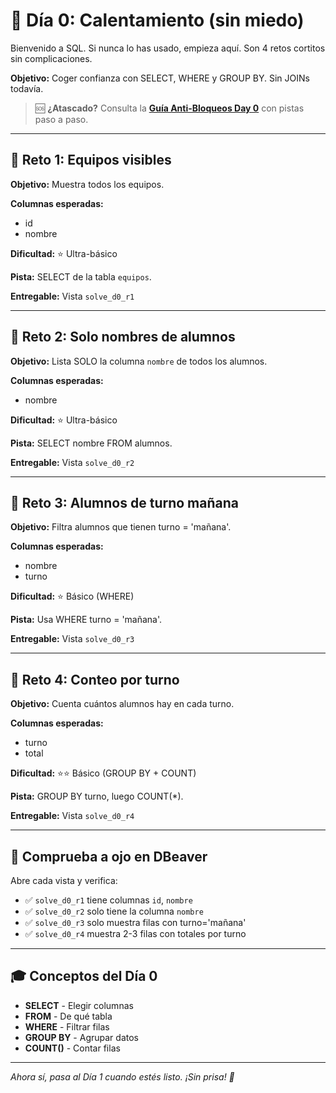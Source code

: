 # 🐼 Día 0: Calentamiento (sin miedo)

Bienvenido a SQL. Si nunca lo has usado, empieza aquí. Son 4 retos cortitos sin complicaciones.

**Objetivo:** Coger confianza con SELECT, WHERE y GROUP BY. Sin JOINs todavía.

> 🆘 **¿Atascado?** Consulta la **[Guía Anti-Bloqueos Day 0](../AYUDA_ANTI_BLOQUEOS/day0_guia.md)** con pistas paso a paso.

---

## 🎯 Reto 1: Equipos visibles

**Objetivo:** Muestra todos los equipos.

**Columnas esperadas:**
- id
- nombre

**Dificultad:** ⭐ Ultra-básico

**Pista:** SELECT de la tabla `equipos`.

**Entregable:** Vista `solve_d0_r1`

---

## 🎯 Reto 2: Solo nombres de alumnos

**Objetivo:** Lista SOLO la columna `nombre` de todos los alumnos.

**Columnas esperadas:**
- nombre

**Dificultad:** ⭐ Ultra-básico

**Pista:** SELECT nombre FROM alumnos.

**Entregable:** Vista `solve_d0_r2`

---

## 🎯 Reto 3: Alumnos de turno mañana

**Objetivo:** Filtra alumnos que tienen turno = 'mañana'.

**Columnas esperadas:**
- nombre
- turno

**Dificultad:** ⭐ Básico (WHERE)

**Pista:** Usa WHERE turno = 'mañana'.

**Entregable:** Vista `solve_d0_r3`

---

## 🎯 Reto 4: Conteo por turno

**Objetivo:** Cuenta cuántos alumnos hay en cada turno.

**Columnas esperadas:**
- turno
- total

**Dificultad:** ⭐⭐ Básico (GROUP BY + COUNT)

**Pista:** GROUP BY turno, luego COUNT(*).

**Entregable:** Vista `solve_d0_r4`

---

## 👀 Comprueba a ojo en DBeaver

Abre cada vista y verifica:
- ✅ `solve_d0_r1` tiene columnas `id`, `nombre`
- ✅ `solve_d0_r2` solo tiene la columna `nombre`
- ✅ `solve_d0_r3` solo muestra filas con turno='mañana'
- ✅ `solve_d0_r4` muestra 2-3 filas con totales por turno

---

## 🎓 Conceptos del Día 0

- **SELECT** - Elegir columnas
- **FROM** - De qué tabla
- **WHERE** - Filtrar filas
- **GROUP BY** - Agrupar datos
- **COUNT()** - Contar filas

---

*Ahora sí, pasa al Día 1 cuando estés listo. ¡Sin prisa! 🚀*
